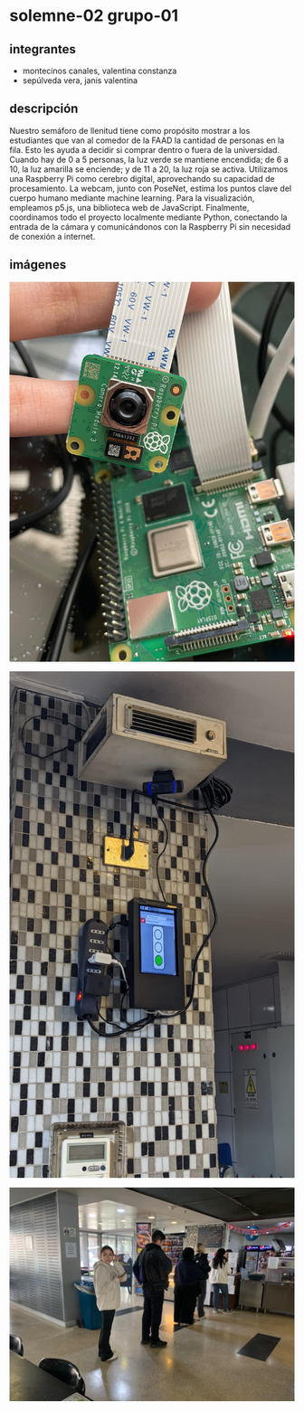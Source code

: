 # solemne-02 grupo-01

## integrantes

* montecinos canales, valentina constanza
* sepúlveda vera, janis valentina

## descripción

Nuestro semáforo de llenitud tiene como propósito mostrar a los estudiantes que van al comedor de la FAAD la cantidad de personas en la fila. Esto les ayuda a decidir si comprar dentro o fuera de la universidad. Cuando hay de 0 a 5 personas, la luz verde se mantiene encendida; de 6 a 10, la luz amarilla se enciende; y de 11 a 20, la luz roja se activa. Utilizamos una Raspberry Pi como cerebro digital, aprovechando su capacidad de procesamiento. La webcam, junto con PoseNet, estima los puntos clave del cuerpo humano mediante machine learning. Para la visualización, empleamos p5.js, una biblioteca web de JavaScript. Finalmente, coordinamos todo el proyecto localmente mediante Python, conectando la entrada de la cámara y comunicándonos con la Raspberry Pi sin necesidad de conexión a internet.

## imágenes

![camara](./imagenes/camara.jpg)

![semaforo](./imagenes/semaforo.jpg)

![fila](./imagenes/fila.jpg)